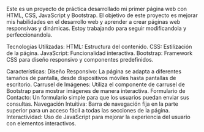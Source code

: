 Este es un proyecto de práctica desarrollado mi primer página web con HTML, CSS, JavaScript y Bootstrap. El objetivo de este proyecto es mejorar mis habilidades en el desarrollo web y aprender a crear páginas web responsivas y dinámicas.
Estoy trabajando para seguir modificandola y perfeccionandola.

Tecnologías Utilizadas:
HTML: Estructura del contenido.
CSS: Estilización de la página.
JavaScript: Funcionalidad interactiva.
Bootstrap: Framework CSS para diseño responsivo y componentes predefinidos.

Características:
Diseño Responsivo: La página se adapta a diferentes tamaños de pantalla, desde dispositivos móviles hasta pantallas de escritorio.
Carrusel de Imágenes: Utiliza el componente de carrusel de Bootstrap para mostrar imágenes de manera interactiva.
Formulario de Contacto: Un formulario simple para que los usuarios puedan enviar sus consultas.
Navegación Intuitiva: Barra de navegación fija en la parte superior para un acceso fácil a todas las secciones de la página.
Interactividad: Uso de JavaScript para mejorar la experiencia del usuario con elementos interactivos.
